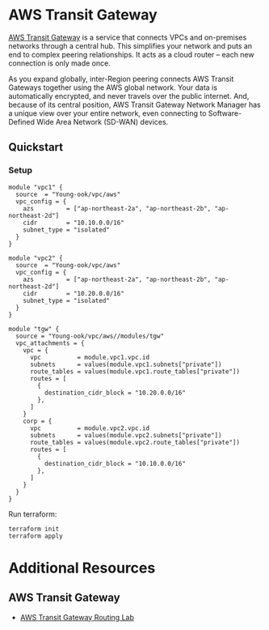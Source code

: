 # AWS Transit Gateway
[AWS Transit Gateway](https://aws.amazon.com/transit-gateway/) is a service that connects VPCs and on-premises networks through a central hub. This simplifies your network and puts an end to complex peering relationships. It acts as a cloud router – each new connection is only made once.

As you expand globally, inter-Region peering connects AWS Transit Gateways together using the AWS global network. Your data is automatically encrypted, and never travels over the public internet. And, because of its central position, AWS Transit Gateway Network Manager has a unique view over your entire network, even connecting to Software-Defined Wide Area Network (SD-WAN) devices.

## Quickstart
### Setup
```
module "vpc1" {
  source  = "Young-ook/vpc/aws"
  vpc_config = {
    azs         = ["ap-northeast-2a", "ap-northeast-2b", "ap-northeast-2d"]
    cidr        = "10.10.0.0/16"
    subnet_type = "isolated"
  }
}

module "vpc2" {
  source  = "Young-ook/vpc/aws"
  vpc_config = {
    azs         = ["ap-northeast-2a", "ap-northeast-2b", "ap-northeast-2d"]
    cidr        = "10.20.0.0/16"
    subnet_type = "isolated"
  }
}

module "tgw" {
  source = "Young-ook/vpc/aws//modules/tgw"
  vpc_attachments = {
    vpc = {
      vpc          = module.vpc1.vpc.id
      subnets      = values(module.vpc1.subnets["private"])
      route_tables = values(module.vpc1.route_tables["private"])
      routes = [
        {
          destination_cidr_block = "10.20.0.0/16"
        },
      ]
    }
    corp = {
      vpc          = module.vpc2.vpc.id
      subnets      = values(module.vpc2.subnets["private"])
      route_tables = values(module.vpc2.route_tables["private"])
      routes = [
        {
          destination_cidr_block = "10.10.0.0/16"
        },
      ]
    }
  }
}
```

Run terraform:
```
terraform init
terraform apply
```

# Additional Resources
## AWS Transit Gateway
- [AWS Transit Gateway Routing Lab](https://github.com/aws-samples/aws-transit-gateway-routing-lab)
